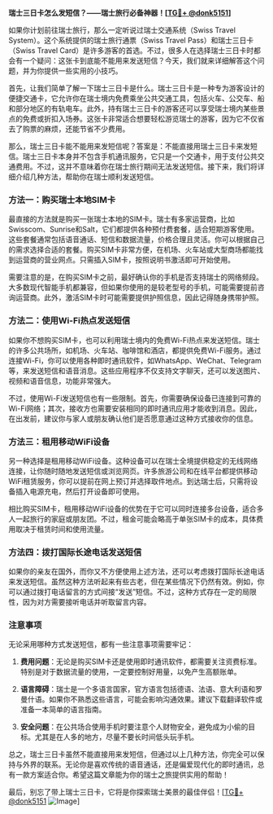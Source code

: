**瑞士三日卡怎么发短信？——瑞士旅行必备神器！[[TG💪+ @donk5151](https://t.me/s/donk5151)]**

如果你计划前往瑞士旅行，那么一定听说过瑞士交通系统（Swiss Travel System）。这个系统提供的瑞士旅行通票（Swiss Travel Pass）和瑞士三日卡（Swiss Travel Card）是许多游客的首选。不过，很多人在选择瑞士三日卡时都会有一个疑问：这张卡到底能不能用来发送短信？今天，我们就来详细解答这个问题，并为你提供一些实用的小技巧。

首先，让我们简单了解一下瑞士三日卡是什么。瑞士三日卡是一种专为游客设计的便捷交通卡，它允许你在瑞士境内免费乘坐公共交通工具，包括火车、公交车、船和部分地区的有轨电车。此外，持有瑞士三日卡的游客还可以享受瑞士境内某些景点的免费或折扣入场券。这张卡非常适合想要轻松游览瑞士的游客，因为它不仅省去了购票的麻烦，还能节省不少费用。

那么，瑞士三日卡能不能用来发短信呢？答案是：不能直接用瑞士三日卡来发短信。瑞士三日卡本身并不包含手机通讯服务，它只是一个交通卡，用于支付公共交通费用。不过，这并不意味着你在瑞士旅行期间无法发送短信。接下来，我们将详细介绍几种方法，帮助你在瑞士顺利发送短信。

### 方法一：购买瑞士本地SIM卡

最直接的方法就是购买一张瑞士本地的SIM卡。瑞士有多家运营商，比如Swisscom、Sunrise和Salt，它们都提供各种预付费套餐，适合短期游客使用。这些套餐通常包括语音通话、短信和数据流量，价格合理且灵活。你可以根据自己的需求选择合适的套餐。购买SIM卡非常方便，在机场、火车站或大型商场都能找到运营商的营业网点。只需插入SIM卡，按照说明书激活即可开始使用。

需要注意的是，在购买SIM卡之前，最好确认你的手机是否支持瑞士的网络频段。大多数现代智能手机都兼容，但如果你使用的是较老型号的手机，可能需要提前咨询运营商。此外，激活SIM卡时可能需要提供护照信息，因此记得随身携带护照。

### 方法二：使用Wi-Fi热点发送短信

如果你不想购买SIM卡，也可以利用瑞士境内的免费Wi-Fi热点来发送短信。瑞士的许多公共场所，如机场、火车站、咖啡馆和酒店，都提供免费Wi-Fi服务。通过连接Wi-Fi，你可以使用各种即时通讯软件，如WhatsApp、WeChat、Telegram等，来发送短信和语音消息。这些应用程序不仅支持文字聊天，还可以发送图片、视频和语音信息，功能非常强大。

不过，使用Wi-Fi发送短信也有一些限制。首先，你需要确保设备已连接到可靠的Wi-Fi网络；其次，接收方也需要安装相同的即时通讯应用才能收到消息。因此，在出发前，建议你与家人或朋友确认他们是否愿意通过这种方式接收你的信息。

### 方法三：租用移动WiFi设备

另一种选择是租用移动WiFi设备。这种设备可以在瑞士全境提供稳定的无线网络连接，让你随时随地发送短信或浏览网页。许多旅游公司和在线平台都提供移动WiFi租赁服务，你可以提前在网上预订并选择取件地点。到达瑞士后，只需将设备插入电源充电，然后打开设备即可使用。

相比购买SIM卡，租用移动WiFi设备的优势在于它可以同时连接多台设备，适合多人一起旅行的家庭或朋友团。不过，租金可能会略高于单张SIM卡的成本，具体费用取决于租赁时间和使用流量。

### 方法四：拨打国际长途电话发送短信

如果你的亲友在国外，而你又不方便使用上述方法，还可以考虑拨打国际长途电话来发送短信。虽然这种方法听起来有些古老，但在某些情况下仍然有效。例如，你可以通过拨打电话留言的方式间接“发送”短信。不过，这种方式存在一定的局限性，因为对方需要接听电话并听取留言内容。

### 注意事项

无论采用哪种方式发送短信，都有一些注意事项需要牢记：

1. **费用问题**：无论是购买SIM卡还是使用即时通讯软件，都需要关注资费标准。特别是对于数据流量的使用，一定要控制好用量，以免产生高额账单。
   
2. **语言障碍**：瑞士是一个多语言国家，官方语言包括德语、法语、意大利语和罗曼什语。如果你不熟悉这些语言，可能会影响沟通效果。建议下载翻译软件或准备一本简单的语言指南。

3. **安全问题**：在公共场合使用手机时要注意个人财物安全，避免成为小偷的目标。尤其是在人多的地方，尽量不要长时间低头玩手机。

总之，瑞士三日卡虽然不能直接用来发短信，但通过以上几种方法，你完全可以保持与外界的联系。无论你是喜欢传统的语音通话，还是偏爱现代化的即时通讯，总有一款方案适合你。希望这篇文章能为你的瑞士之旅提供实用的帮助！

最后，别忘了带上瑞士三日卡，它将是你探索瑞士美景的最佳伴侣！[[TG💪+ @donk5151](https://t.me/s/donk5151) ![Image](https://i.postimg.cc/rwNCRYN7/Snipaste-2025-04-30-17-27-05.png)]